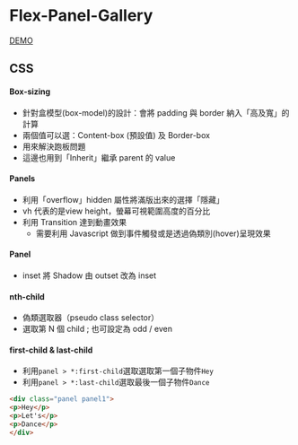 ﻿# Flex-Panel-Gallery
[DEMO](https://chihtsunglu.github.io/Flex-Panel-Gallery/flex.html)
## **CSS**
#### Box-sizing
- 針對盒模型(box-model)的設計：會將 padding 與 border  納入「高及寬」的計算
- 兩個值可以選：Content-box (預設值) 及 Border-box
- 用來解決跑板問題
- 這邊也用到「Inherit」繼承 parent 的 value
#### Panels
- 利用「overflow」hidden 屬性將滿版出來的選擇「隱藏」
- vh 代表的是view height，螢幕可視範圍高度的百分比
- 利用 Transition 達到動畫效果
  - 需要利用 Javascript 做到事件觸發或是透過偽類別(hover)呈現效果

#### Panel
- inset 將 Shadow 由 outset 改為 inset
#### nth-child
- 偽類選取器（pseudo class selector）
- 選取第 N 個 child ; 也可設定為 odd / even
#### first-child & last-child
- 利用`panel > *:first-child`選取選取第一個子物件`Hey`
- 利用`panel > *:last-child`選取最後一個子物件`Dance`
````html
<div class="panel panel1">
<p>Hey</p>
<p>Let's</p>
<p>Dance</p>
</div>
````
